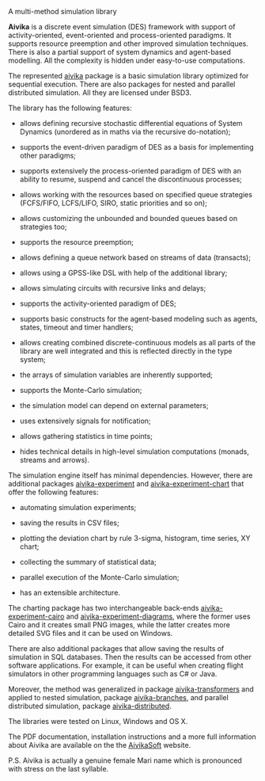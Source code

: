 A multi-method simulation library

**Aivika** is a discrete event simulation (DES) framework with support of activity-oriented, 
event-oriented and process-oriented paradigms. It supports resource preemption and other 
improved simulation techniques. There is also a partial support of system dynamics and
agent-based modelling. All the complexity is hidden under easy-to-use computations.

The represented [aivika](http://hackage.haskell.org/package/aivika) package is a basic 
simulation library optimized for sequential execution.
There are also packages for nested and parallel distributed simulation.
All they are licensed under BSD3.

The library has the following features:

* allows defining recursive stochastic differential equations of 
  System Dynamics (unordered as in maths via the recursive do-notation);

* supports the event-driven paradigm of DES as a basis
  for implementing other paradigms;

* supports extensively the process-oriented paradigm of DES
  with an ability to resume, suspend and cancel 
  the discontinuous processes;

* allows working with the resources based on specified queue strategies 
  (FCFS/FIFO, LCFS/LIFO, SIRO, static priorities and so on);

* allows customizing the unbounded and bounded queues based on strategies too;

* supports the resource preemption;

* allows defining a queue network based on streams of data (transacts);

* allows using a GPSS-like DSL with help of the additional library;

* allows simulating circuits with recursive links and delays;

* supports the activity-oriented paradigm of DES;

* supports basic constructs for the agent-based modeling such as 
  agents, states, timeout and timer handlers;

* allows creating combined discrete-continuous models as all parts
  of the library are well integrated and this is reflected directly in
  the type system;

* the arrays of simulation variables are inherently supported;

* supports the Monte-Carlo simulation;

* the simulation model can depend on external parameters;

* uses extensively signals for notification;

* allows gathering statistics in time points;

* hides technical details in high-level simulation computations
  (monads, streams and arrows).

The simulation engine itself has minimal dependencies. 
However, there are additional packages 
[aivika-experiment](http://hackage.haskell.org/package/aivika-experiment) 
and [aivika-experiment-chart](http://hackage.haskell.org/package/aivika-experiment-chart) 
that offer the following features:

* automating simulation experiments;

* saving the results in CSV files;

* plotting the deviation chart by rule 3-sigma, histogram, 
  time series, XY chart;

* collecting the summary of statistical data;

* parallel execution of the Monte-Carlo simulation;

* has an extensible architecture.

The charting package has two interchangeable back-ends 
[aivika-experiment-cairo](http://hackage.haskell.org/package/aivika-experiment-cairo) 
and [aivika-experiment-diagrams](http://hackage.haskell.org/package/aivika-experiment-diagrams),
where the former uses Cairo and it creates small PNG images, while the latter
creates more detailed SVG files and it can be used on Windows.

There are also additional packages that allow saving the results of simulation 
in SQL databases. Then the results can be accessed from other software applications.
For example, it can be useful when creating flight simulators in other programming languages
such as C\# or Java.

Moreover, the method was generalized in package 
[aivika-transformers](http://hackage.haskell.org/package/aivika-transformers) and applied to 
nested simulation, package [aivika-branches](http://hackage.haskell.org/package/aivika-branches), 
and parallel distributed simulation, 
package [aivika-distributed](http://hackage.haskell.org/package/aivika-distributed). 

The libraries were tested on Linux, Windows and OS X.

The PDF documentation, installation instructions and a more full information about Aivika 
are available on the the [AivikaSoft](http://www.aivikasoft.com/en/products/aivika.html) website.

P.S. Aivika is actually a genuine female Mari name which is pronounced with stress on the last syllable.
